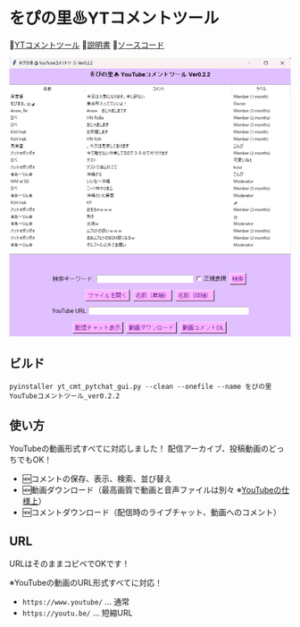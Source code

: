 # をぴの里♨YTコメントツール

🔗[YTコメントツール](wopi_cmt_tool/bin/)
🔗[説明書](wopi_cmt_tool/README.md)
🔗[ソースコード](wopi_cmt_tool/yt_cmt_pytchat_gui.py)

![alt text](/doc/wopi_cmt_tool.png)

## ビルド

```shell
pyinstaller yt_cmt_pytchat_gui.py --clean --onefile --name をぴの里YouTubeコメントツール_ver0.2.2
```

## 使い方
YouTubeの動画形式すべてに対応しました！
配信アーカイブ、投稿動画のどっちでもOK！

- :new:コメントの保存、表示、検索、並び替え
- :new:動画ダウンロード（最高画質で動画と音声ファイルは別々 ※[YouTubeの仕様上](https://discord.com/channels/1015260036269879437/1287048092121563176/1287178258353356830)）
- :new:コメントダウンロード（配信時のライブチャット、動画へのコメント）

## URL
URLはそのままコピペでOKです！

※YouTubeの動画のURL形式すべてに対応！
-  `https://www.youtube/` ... 通常
- `https://youtu.be/` ... 短縮URL